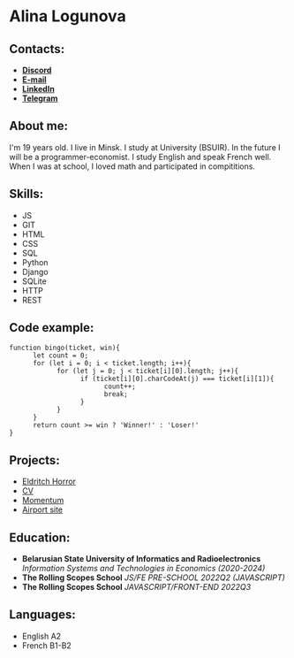# Alina Logunova

## Contacts:

- [**Discord**](https://discordapp.com/users/519532250187169796/)
- [**E-mail**](mailto:logunionok@gmail.com)
- [**LinkedIn**](https://www.linkedin.com/in/ideallogunova/)
- [**Telegram**](https://t.me/ideallogunova)

## About me:

 I'm 19 years old. I live in Minsk. I study at University (BSUIR). In the future I will be a programmer-economist. I study English and speak French well. When I was at school, I loved math and participated in compititions.


 ## Skills:

 - JS
 - GIT
 - HTML
 - CSS
 - SQL
 - Python
 - Django
 - SQLite
 - HTTP
 - REST

## Code example:
```
function bingo(ticket, win){
      let count = 0;
      for (let i = 0; i < ticket.length; i++){
            for (let j = 0; j < ticket[i][0].length; j++){
                  if (ticket[i][0].charCodeAt(j) === ticket[i][1]){
                        count++;
                        break;
                  }
            }
      }
      return count >= win ? 'Winner!' : 'Loser!'
}
```

## Projects:

- [Eldritch Horror](https://codejam-alyamba.netlify.app/)
- [CV](https://alyamba.github.io/rsschool-cv/)
- [Momentum](https://alyamba-momentum.netlify.app/)
- [Airport site](https://github.com/alyamba/airport_site)

## Education:

- **Belarusian State University of Informatics and Radioelectronics** *Information Systems and Technologies in Economics (2020-2024)*
- **The Rolling Scopes School** *JS/FE PRE-SCHOOL 2022Q2 (JAVASCRIPT)*
- **The Rolling Scopes School** *JAVASCRIPT/FRONT-END 2022Q3*

## Languages:

- English A2
- French B1-B2

